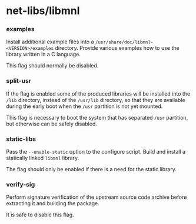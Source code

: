 # net-libs/libmnl

### examples
Install additional example files into a `/usr/share/doc/libmnl-<VERSION>/examples` directory. Provide various examples how to use the library written in a C language.

This flag should normally be disabled.

### split-usr
If the flag is enabled some of the produced libraries will be installed into the `/lib` directory, instead of the `/usr/lib` directory, so that they are available during the early boot when the `/usr` partition is not yet mounted.

This flag is necessary to boot the system that has separated `/usr` partition, but otherwise can be safely disabled.

### static-libs
Pass the `--enable-static` option to the configure script. Build and install a statically linked `libmnl` library.

The flag should only be enabled if there is a need for the static library.

### verify-sig
Perform signature verification of the upstream source code archive before extracting it and building the package.

It is safe to disable this flag.
